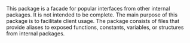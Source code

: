 This package is a facade for popular interfaces from other internal packages. It is not intended to be complete. The main purpose of this package is to facilitate client usage. The package consists of files that provide aliases to exposed functions, constants, variables, or structures from internal packages.